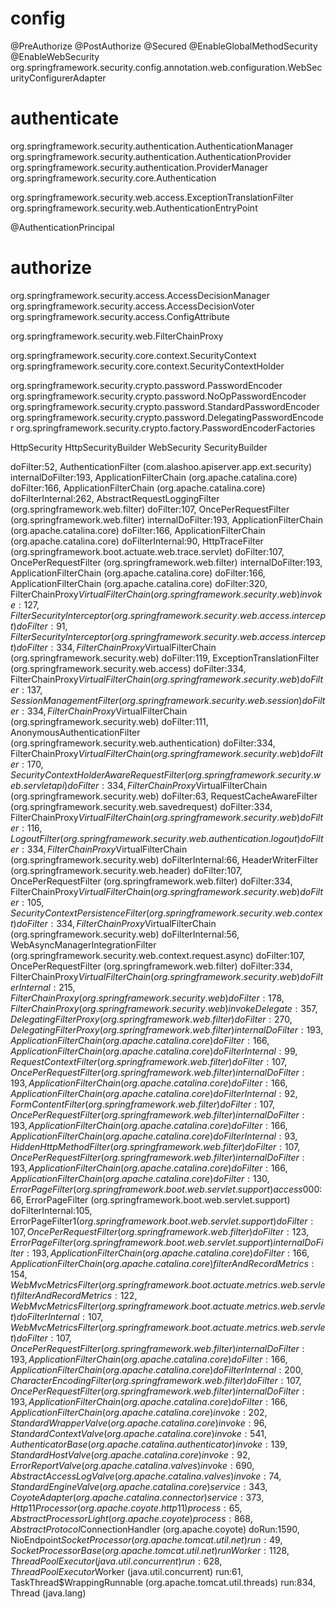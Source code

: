 
# config
@PreAuthorize
@PostAuthorize
@Secured
@EnableGlobalMethodSecurity
@EnableWebSecurity
org.springframework.security.config.annotation.web.configuration.WebSecurityConfigurerAdapter

# authenticate
org.springframework.security.authentication.AuthenticationManager
org.springframework.security.authentication.AuthenticationProvider
org.springframework.security.authentication.ProviderManager
org.springframework.security.core.Authentication

org.springframework.security.web.access.ExceptionTranslationFilter
org.springframework.security.web.AuthenticationEntryPoint

@AuthenticationPrincipal

# authorize
org.springframework.security.access.AccessDecisionManager
org.springframework.security.access.AccessDecisionVoter
org.springframework.security.access.ConfigAttribute




org.springframework.security.web.FilterChainProxy



org.springframework.security.core.context.SecurityContext
org.springframework.security.core.context.SecurityContextHolder




org.springframework.security.crypto.password.PasswordEncoder
org.springframework.security.crypto.password.NoOpPasswordEncoder
org.springframework.security.crypto.password.StandardPasswordEncoder
org.springframework.security.crypto.password.DelegatingPasswordEncoder
org.springframework.security.crypto.factory.PasswordEncoderFactories


HttpSecurity
HttpSecurityBuilder
WebSecurity
SecurityBuilder




doFilter:52, AuthenticationFilter (com.alashoo.apiserver.app.ext.security)
internalDoFilter:193, ApplicationFilterChain (org.apache.catalina.core)
doFilter:166, ApplicationFilterChain (org.apache.catalina.core)
doFilterInternal:262, AbstractRequestLoggingFilter (org.springframework.web.filter)
doFilter:107, OncePerRequestFilter (org.springframework.web.filter)
internalDoFilter:193, ApplicationFilterChain (org.apache.catalina.core)
doFilter:166, ApplicationFilterChain (org.apache.catalina.core)
doFilterInternal:90, HttpTraceFilter (org.springframework.boot.actuate.web.trace.servlet)
doFilter:107, OncePerRequestFilter (org.springframework.web.filter)
internalDoFilter:193, ApplicationFilterChain (org.apache.catalina.core)
doFilter:166, ApplicationFilterChain (org.apache.catalina.core)
doFilter:320, FilterChainProxy$VirtualFilterChain (org.springframework.security.web)
invoke:127, FilterSecurityInterceptor (org.springframework.security.web.access.intercept)
doFilter:91, FilterSecurityInterceptor (org.springframework.security.web.access.intercept)
doFilter:334, FilterChainProxy$VirtualFilterChain (org.springframework.security.web)
doFilter:119, ExceptionTranslationFilter (org.springframework.security.web.access)
doFilter:334, FilterChainProxy$VirtualFilterChain (org.springframework.security.web)
doFilter:137, SessionManagementFilter (org.springframework.security.web.session)
doFilter:334, FilterChainProxy$VirtualFilterChain (org.springframework.security.web)
doFilter:111, AnonymousAuthenticationFilter (org.springframework.security.web.authentication)
doFilter:334, FilterChainProxy$VirtualFilterChain (org.springframework.security.web)
doFilter:170, SecurityContextHolderAwareRequestFilter (org.springframework.security.web.servletapi)
doFilter:334, FilterChainProxy$VirtualFilterChain (org.springframework.security.web)
doFilter:63, RequestCacheAwareFilter (org.springframework.security.web.savedrequest)
doFilter:334, FilterChainProxy$VirtualFilterChain (org.springframework.security.web)
doFilter:116, LogoutFilter (org.springframework.security.web.authentication.logout)
doFilter:334, FilterChainProxy$VirtualFilterChain (org.springframework.security.web)
doFilterInternal:66, HeaderWriterFilter (org.springframework.security.web.header)
doFilter:107, OncePerRequestFilter (org.springframework.web.filter)
doFilter:334, FilterChainProxy$VirtualFilterChain (org.springframework.security.web)
doFilter:105, SecurityContextPersistenceFilter (org.springframework.security.web.context)
doFilter:334, FilterChainProxy$VirtualFilterChain (org.springframework.security.web)
doFilterInternal:56, WebAsyncManagerIntegrationFilter (org.springframework.security.web.context.request.async)
doFilter:107, OncePerRequestFilter (org.springframework.web.filter)
doFilter:334, FilterChainProxy$VirtualFilterChain (org.springframework.security.web)
doFilterInternal:215, FilterChainProxy (org.springframework.security.web)
doFilter:178, FilterChainProxy (org.springframework.security.web)
invokeDelegate:357, DelegatingFilterProxy (org.springframework.web.filter)
doFilter:270, DelegatingFilterProxy (org.springframework.web.filter)
internalDoFilter:193, ApplicationFilterChain (org.apache.catalina.core)
doFilter:166, ApplicationFilterChain (org.apache.catalina.core)
doFilterInternal:99, RequestContextFilter (org.springframework.web.filter)
doFilter:107, OncePerRequestFilter (org.springframework.web.filter)
internalDoFilter:193, ApplicationFilterChain (org.apache.catalina.core)
doFilter:166, ApplicationFilterChain (org.apache.catalina.core)
doFilterInternal:92, FormContentFilter (org.springframework.web.filter)
doFilter:107, OncePerRequestFilter (org.springframework.web.filter)
internalDoFilter:193, ApplicationFilterChain (org.apache.catalina.core)
doFilter:166, ApplicationFilterChain (org.apache.catalina.core)
doFilterInternal:93, HiddenHttpMethodFilter (org.springframework.web.filter)
doFilter:107, OncePerRequestFilter (org.springframework.web.filter)
internalDoFilter:193, ApplicationFilterChain (org.apache.catalina.core)
doFilter:166, ApplicationFilterChain (org.apache.catalina.core)
doFilter:130, ErrorPageFilter (org.springframework.boot.web.servlet.support)
access$000:66, ErrorPageFilter (org.springframework.boot.web.servlet.support)
doFilterInternal:105, ErrorPageFilter$1 (org.springframework.boot.web.servlet.support)
doFilter:107, OncePerRequestFilter (org.springframework.web.filter)
doFilter:123, ErrorPageFilter (org.springframework.boot.web.servlet.support)
internalDoFilter:193, ApplicationFilterChain (org.apache.catalina.core)
doFilter:166, ApplicationFilterChain (org.apache.catalina.core)
filterAndRecordMetrics:154, WebMvcMetricsFilter (org.springframework.boot.actuate.metrics.web.servlet)
filterAndRecordMetrics:122, WebMvcMetricsFilter (org.springframework.boot.actuate.metrics.web.servlet)
doFilterInternal:107, WebMvcMetricsFilter (org.springframework.boot.actuate.metrics.web.servlet)
doFilter:107, OncePerRequestFilter (org.springframework.web.filter)
internalDoFilter:193, ApplicationFilterChain (org.apache.catalina.core)
doFilter:166, ApplicationFilterChain (org.apache.catalina.core)
doFilterInternal:200, CharacterEncodingFilter (org.springframework.web.filter)
doFilter:107, OncePerRequestFilter (org.springframework.web.filter)
internalDoFilter:193, ApplicationFilterChain (org.apache.catalina.core)
doFilter:166, ApplicationFilterChain (org.apache.catalina.core)
invoke:202, StandardWrapperValve (org.apache.catalina.core)
invoke:96, StandardContextValve (org.apache.catalina.core)
invoke:541, AuthenticatorBase (org.apache.catalina.authenticator)
invoke:139, StandardHostValve (org.apache.catalina.core)
invoke:92, ErrorReportValve (org.apache.catalina.valves)
invoke:690, AbstractAccessLogValve (org.apache.catalina.valves)
invoke:74, StandardEngineValve (org.apache.catalina.core)
service:343, CoyoteAdapter (org.apache.catalina.connector)
service:373, Http11Processor (org.apache.coyote.http11)
process:65, AbstractProcessorLight (org.apache.coyote)
process:868, AbstractProtocol$ConnectionHandler (org.apache.coyote)
doRun:1590, NioEndpoint$SocketProcessor (org.apache.tomcat.util.net)
run:49, SocketProcessorBase (org.apache.tomcat.util.net)
runWorker:1128, ThreadPoolExecutor (java.util.concurrent)
run:628, ThreadPoolExecutor$Worker (java.util.concurrent)
run:61, TaskThread$WrappingRunnable (org.apache.tomcat.util.threads)
run:834, Thread (java.lang)
